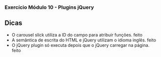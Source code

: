 ### Exercício Módulo 10 - Plugins jQuery

## Dicas

- O carousel slick utiliza a ID do campo para atribuir funções. feito
- A semântica de escrita do HTML e jQuery utilizam o idioma inglês. feito
- O jQuery plugin só executa depois que o jQuery carregar na página. feito